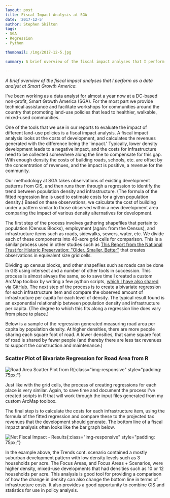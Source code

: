 ```yaml
---
layout: post
title: Fiscal Impact Analysis at SGA
date: '2017-12-5'
author: Stephen Skilton
tags:
- SGA
- Regression
- Python

thumbnail: /img/2017-12-5.jpg

summary: A brief overview of the fiscal impact analyses that I perform as a data analyst at Smart Growth America.

---
```



*A brief overview of the fiscal impact analyses that I perform as a data analyst at Smart Growth America.*



I've been working as a data analyst for almost a year now at a DC-based non-profit, Smart Growth America (SGA). For the most part we provide technical assistance and facilitate workshops for communities around the country that promoting land-use policies that lead to healthier, walkable, mixed-used communities.

One of the tools that we use in our reports to evaluate the impact of different land-use policies is a fiscal impact analysis. A fiscal impact analysis looks at the costs of development, and calculates the revenues generated with the difference being the 'impact.' Typically, lower density development leads to a negative impact, and the costs for infrastructure need to be collected somewhere along the line to compensate for this gap. With enough density the costs of building roads, schools, etc. are offset by the concentration of revenues, and the impact is positive, a revenue for the community.

Our methodology at SGA takes observations of existing development patterns from GIS, and then runs them through a regression to identify the trend between population density and infrastructure. (The formula of the fitted regression line is used to estimate costs for a given population density.) Based on these observations, we calculate the cost of building under a pattern similar to those observed within a new development area comparing the impact of various density alternatives for development.

The first step of the process involves gathering shapefiles that pertain to population (Census Blocks), employment (again: from the Census), and infrastructure items such as roads, sidewalks, sewers, water, etc. We divide each of these components into 40-acre grid cells for comparison. This is a similar process used in other studies such as [This Report from the National Trust for Historic Preservation: "Older, Smaller, Better"](http://forum.savingplaces.org/connect/community-home/librarydocuments/viewdocument?DocumentKey=83ebde9b-8a23-458c-a70f-c66b46b6f714) that creates observations in equivalent size grid cells.

Dividing up census blocks, and other shapefiles such as roads can be done in GIS using intersect and a number of other tools in succession. This process is almost always the same, so to save time I created a custom ArcMap toolbox by writing a few python scripts,  [which I have also shared via GitHub.](https://github.com/stevetotheizz0/Grid_Cell_tbx)
The next step of the process is to create a bivariate regression for each infrastructure item and compare the observed amount of infrastructure per capita for each level of density. The typical result found is an exponential relationship between population density and infrastructure per capita. (The degree to which this fits along a regression line does vary from place to place.)

Below is a sample of the regression generated measuring road area per capita by population density. At higher densities, there are more people sharing each square foot of road. A lower densities, that same square foot of road is shared by fewer people (and thereby there are less tax revenues to support the construction and maintenance.)

### Scatter Plot of Bivariate Regression for Road Area from R
![Road Area Scatter Plot from R]({{site.baseurl}}/img/2017-12-5/roadScatter.jpg){:class="img-responsive" style="padding: 75px;"}



Just like with the grid cells, the process of creating regressions for each place is very similar. Again, to save time and document the process I've created scripts in R that will work through the input files generated from my custom ArcMap toolbox.

The final step is to calculate the costs for each infrastructure item, using the formula of the fitted regression and compare these to the projected tax revenues that the development should generate. The bottom line of a fiscal impact analysis often looks like the bar graph below.

![Net Fiscal Impact - Results]({{site.baseurl}}/img/2017-12-5/FiscalModelResults.jpg ){:class="img-responsive" style="padding: 75px;"}


In the example above, the Trends cont. scenario contained a mostly suburban development pattern with low density levels such as 3 households per acre. The Focus Areas, and Focus Areas + Scenarios, were higher density, mixed-use developments that had densities such as 10 or 12 households per acre. This analysis is good tool for providing a comparison of how the change in density can also change the bottom line in terms of infrastructure costs. It also provides a good opportunity to combine GIS and statistics for use in policy analysis. 
